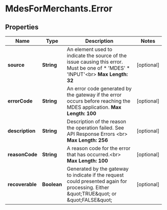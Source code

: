 # MdesForMerchants.Error

## Properties

Name | Type | Description | Notes
------------ | ------------- | ------------- | -------------
**source** | **String** | An element used to indicate the source of the issue causing this error. Must be one of   * &#39;MDES&#39;  * &#39;INPUT&#39;&lt;br&gt; __Max Length: 32__  | [optional] 
**errorCode** | **String** | An error code generated by the gateway if the error occurs before reaching the MDES application.    __Max Length: 100__  | [optional] 
**description** | **String** | Description of the reason the operation failed. See API Response Errors &lt;br&gt; __Max Length: 256__  | [optional] 
**reasonCode** | **String** | A reason code for the error that has occurred.&lt;br&gt; __Max Length: 100__  | [optional] 
**recoverable** | **Boolean** | Generated by the gateway to indicate if the request could presented again for processing. Either \&quot;TRUE\&quot; or \&quot;FALSE\&quot;  | [optional] 


